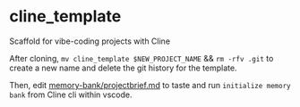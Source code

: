 # cline_template
Scaffold for vibe-coding projects with Cline

After cloning, `mv cline_template $NEW_PROJECT_NAME` && `rm -rfv .git` to create a new name and delete the git history for the template.

Then, edit [memory-bank/projectbrief.md](memory-bank/projectbrief.md) to taste and run `initialize memory bank` from Cline cli within vscode.



